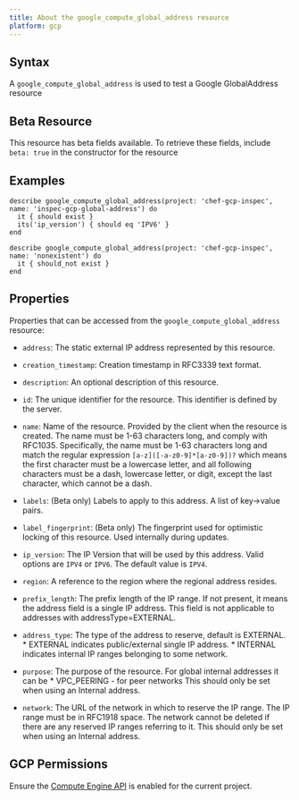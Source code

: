 ```yaml
---
title: About the google_compute_global_address resource
platform: gcp
---
```


## Syntax
A `google_compute_global_address` is used to test a Google GlobalAddress resource


## Beta Resource
This resource has beta fields available. To retrieve these fields, include `beta: true` in the constructor for the resource

## Examples
```
describe google_compute_global_address(project: 'chef-gcp-inspec', name: 'inspec-gcp-global-address') do
  it { should exist }
  its('ip_version') { should eq 'IPV6' }
end

describe google_compute_global_address(project: 'chef-gcp-inspec', name: 'nonexistent') do
  it { should_not exist }
end
```

## Properties
Properties that can be accessed from the `google_compute_global_address` resource:


  * `address`: The static external IP address represented by this resource.

  * `creation_timestamp`: Creation timestamp in RFC3339 text format.

  * `description`: An optional description of this resource.

  * `id`: The unique identifier for the resource. This identifier is defined by the server.

  * `name`: Name of the resource. Provided by the client when the resource is created. The name must be 1-63 characters long, and comply with RFC1035.  Specifically, the name must be 1-63 characters long and match the regular expression `[a-z]([-a-z0-9]*[a-z0-9])?` which means the first character must be a lowercase letter, and all following characters must be a dash, lowercase letter, or digit, except the last character, which cannot be a dash.

  * `labels`: (Beta only) Labels to apply to this address.  A list of key->value pairs.

  * `label_fingerprint`: (Beta only) The fingerprint used for optimistic locking of this resource.  Used internally during updates.

  * `ip_version`: The IP Version that will be used by this address. Valid options are `IPV4` or `IPV6`. The default value is `IPV4`.

  * `region`: A reference to the region where the regional address resides.

  * `prefix_length`: The prefix length of the IP range. If not present, it means the address field is a single IP address.  This field is not applicable to addresses with addressType=EXTERNAL.

  * `address_type`: The type of the address to reserve, default is EXTERNAL.  * EXTERNAL indicates public/external single IP address. * INTERNAL indicates internal IP ranges belonging to some network.

  * `purpose`: The purpose of the resource. For global internal addresses it can be  * VPC_PEERING - for peer networks  This should only be set when using an Internal address.

  * `network`: The URL of the network in which to reserve the IP range. The IP range must be in RFC1918 space. The network cannot be deleted if there are any reserved IP ranges referring to it.  This should only be set when using an Internal address.


## GCP Permissions

Ensure the [Compute Engine API](https://console.cloud.google.com/apis/library/compute.googleapis.com/) is enabled for the current project.
